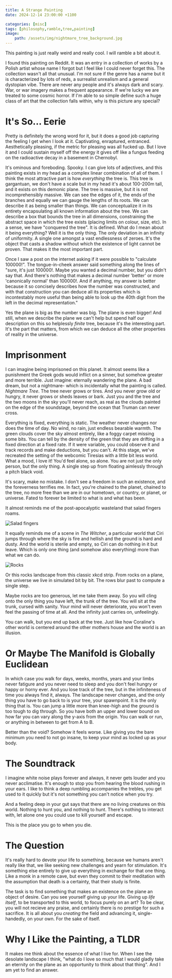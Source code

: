 ```yaml
---
title: A Strange Painting
date: 2024-12-14 23:00:00 +1100

categories: [misc]
tags: [philosophy,ramble,tree,painting]
image:
    path: /assets/img/nightmare_tree_background.jpg
---
```


This painting is just really weird and really cool. I will ramble a bit about it.

I found this painting on Reddit. It was an entry in a collection of works by a Polish artist whose name I forgot but I feel like I could never forget this. The collection wasn't all that unusual. I'm not sure if the genre has a name but it is characterized by lots of reds, a surrealist unrealism and a general dystopian vibe. There are never any people and it's always dark and scary. War, or war imagery makes a frequent appearance. If we're lucky we are treated to some cosmic horror. If I'm able to so simple define such a huge class of art that the collection falls within, why is this picture any special?

# It's So... Eerie

Pretty is definitely the wrong word for it, but it does a good job capturing the feeling I get when I look at it. Captivating, enraptured, entranced. Aesthetically pleasing, if the metric for pleasing was all fucked up. But I love it and I could sustain myself off the energy it gives off like a fungus feeding on the radioactive decay in a basement in Chernobyl.

It's ominous and foreboding. Spooky. I can give lots of adjectives, and this painting exists in my head as a complex linear combination of all of them. I think the most attractive part is how *everything* the tree is. This tree is gargantuan, we don't have a scale but in my head it's about 100-200m tall, and it exists on this demonic plane. The tree is massive, but it is not incomprehensibly massive. We can see the edges of it, the ends of the branches and equally we can gauge the lengths of its roots. We can describe it as being smaller than things. We can conceptualize it in its entirety encapsulating all known information about the tree. We can describe a box that bounds the tree in all dimensions, constraining the abstract space in which the tree exists (placing limits on colour, size, etc). In a sense, we have "conquered the tree". It is defined. What do I mean about it being everything? Well it is the only thing. The only deviation in an infinity of uniformity. A single one amongst a vast endlessness of zeroes. It's the object that casts a shadow without which the existence of light cannot be proven. That makes it the most important part.

Once I saw a post on the internet asking if it were possible to "calculate 100000!". The tongue-in-cheek answer said something along the lines of "sure, it's just 100000!. Maybe you wanted a decimal number, but you didn't say that. And there's nothing that makes a decimal number 'better' or more 'canonically normal' than 100000!. And if anything, my answer is better because it so concisely describes how the number was constructed, and with that construction you can deduce all its properties which is incontestably more useful than being able to look up the 40th digit from the left in the decimal representation."

Yes the plane is big as the number was big. The plane is even bigger! And still, when we describe the plane we can't help but spend half our description on this so helplessly *finite* tree, because it's the interesting part. It's the part that matters, from which we can deduce all the other properties of reality in the universe.

# Imprisonment

I can imagine being imprisoned on this planet. It almost seems like a punishment the Greek gods would inflict on a sinner, but somehow greater and more terrible. Just imagine: eternally wandering the plane. A bad dream, but not a nightmare- which is incidentally what the painting is called. *Nightmare Tree*. The tree never grows or tires. And you never grow old or hungry, it never grows or sheds leaves or bark. Just you and the tree and the two moons in the sky you'll never reach, as real as the clouds painted on the edge of the soundstage, beyond the ocean that Truman can never cross.

Everything is fixed, everything is static. The weather never changes nor does the time of day. No wind, no rain, just endless bearable warmth. The green clouds cover the sky almost entirely, like a foggy carpet missing some bits. You can tell by the density of the green that they are drifting in a fixed direction at a fixed rate. If it were variable, you could observe it and track records and make deductions, but you can't. At this stage, we've recreated the setting of the webcomic Tiresias with a little bit less world. What a mood, I love it! You'd feel alone, so alone. You are not just the only person, but the only thing. A single step up from floating aimlessly through a pitch black void.

It's scary, make no mistake. I don't see a freedom in such an existence, and the foreverness terrifies me. In fact, you're chained to the planet, chained to the tree, no more free than we are in our hometown, or country, or planet, or universe. Fated to forever be limited to what is and what has been.

It almost reminds me of the post-apocalyptic wasteland that salad fingers roams.

![Salad fingers](/assets/img/salad_fingers.png)

It equally reminds me of a scene in *The Witcher*, a particular world that Ciri jumps through where the sky is fire and hellish and the ground is hard and dusty. And the world is sterile and empty, so Ciri can do nothing in it but leave. Which is only one thing (and somehow also everything) more than what we can do.

![Rocks](/assets/img/xkcd_rocks.png)

Or this rocks landscape from this classic xkcd strip. From rocks on a plane, the universe we live in simulated bit by bit. The rows blur past to compute a single step.

Maybe rocks are too generous, let me take them away. So you will cling onto the only thing you have left, the trunk of the tree. You will sit at the trunk, cursed with sanity. Your mind will never deteriorate, you won't even feel the passing of time at all. And the infinity just carries on, unfeelingly.

You can walk, but you end up back at the tree. Just like how Coraline's other world is centered around the other mothers house and the world is an illusion.

# Or Maybe The Manifold is Globally Euclidean

In which case you walk for days, weeks, months, years and your limbs never fatigure and you never need to sleep and you don't feel hungry or happy or horny ever. And you lose track of the tree, but in the infiniteness of time you always find it, always. The landscape never changes, and the only thing you have to go back to is your tree, your spawnpoint. It is the only thing that is. You can jump a little more than knee-high and the ground is too tough to dig through. So you have both an upper and lower bound on how far you can vary along the y-axis from the origin. You can walk or run, or anything in between to get from A to B.

Better than the void? Somehow it feels worse. Like giving you the bare minimum you need to not go insane, to keep your mind as locked up as your body.

# The Soundtrack

I imagine white noise plays forever and always, it never gets louder and you never acclimatise. It's enough to stop you from hearing the blood rushing in your ears. I like to think a deep rumbling accompanies the trebles, you get used to it quickly but it's not something you can't notice when you try. 

And a feeling deep in your gut says that there are no living creatures on this world. Nothing to hunt you, and nothing to hunt. There's nothing to interact with, let alone one you could use to kill yourself and escape.

This is the place you go to when you die.

# The Question

It's really hard to devote your life to something, because we humans aren't really like that, we like seeking new challenges and yearn for stimulation. It's something else entirely to give up everything in exchange for that one thing. Like a monk in a remote cave, but even they commit to their meditation with the assumption that death is a certainty, that their study is finite.

The task is to find something that makes an existence on the plane an object of desire. Can you see yourself giving up your life. Giving up *life itself*, to be transported to this world, to focus purely on an art? To be clear, you will not recieve any praise, and certainly there is no prestige for such a sacrifice. It is all about you *creating* the field and advancing it, single-handedly, on your own. For the sake of itself.

# Why I Like the Painting, a TLDR

It makes me think about the essence of what I live for. When I see the desolate landscape I think, "what do I love so much that I would gladly take an eternity on the plane as an opportunity to think about that thing". And I am yet to find an answer.